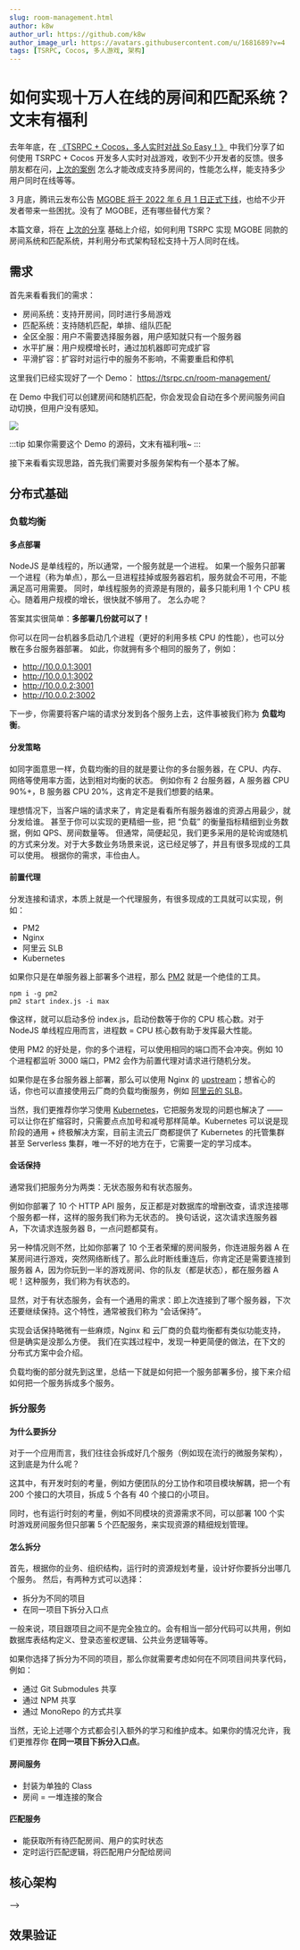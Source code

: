 ```yaml
---
slug: room-management.html
author: k8w
author_url: https://github.com/k8w
author_image_url: https://avatars.githubusercontent.com/u/1681689?v=4
tags: [TSRPC, Cocos, 多人游戏, 架构]
---
```


# 如何实现十万人在线的房间和匹配系统？文末有福利

<!-- - 上期回顾
    - TSRPC 状态同步、帧同步
    - 同步策略
    - 问题：分房间，能撑多少用户 -->

去年年底，在 [《TSRPC + Cocos，多人实时对战 So Easy！》](cocos-mutiplayer.html) 中我们分享了如何使用 TSRPC + Cocos 开发多人实时对战游戏，收到不少开发者的反馈。很多朋友都在问，[上次的案例](https://tsrpc.cn/fight/) 怎么才能改成支持多房间的，性能怎么样，能支持多少用户同时在线等等。

3 月底，腾讯云发布公告 [MGOBE 将于 2022 年 6 月 1 日正式下线](https://cloud.tencent.com/document/product/1038/71494)，也给不少开发者带来一些困扰。没有了 MGOBE，还有哪些替代方案？

本篇文章，将在 [上次的分享](cocos-mutiplayer.html) 基础上介绍，如何利用 TSRPC 实现 MGOBE 同款的房间系统和匹配系统，并利用分布式架构轻松支持十万人同时在线。

## 需求

首先来看看我们的需求：

- 房间系统：支持开房间，同时进行多局游戏
- 匹配系统：支持随机匹配，单排、组队匹配
- 全区全服：用户不需要选择服务器，用户感知就只有一个服务器
- 水平扩展：用户规模增长时，通过加机器即可完成扩容
- 平滑扩容：扩容时对运行中的服务不影响，不需要重启和停机

这里我们已经实现好了一个 Demo：
https://tsrpc.cn/room-management/

在 Demo 中我们可以创建房间和随机匹配，你会发现会自动在多个房间服务间自动切换，但用户没有感知。

![](assets/demo.jpg)

:::tip
如果你需要这个 Demo 的源码，文末有福利哦~
:::

接下来看看实现思路，首先我们需要对多服务架构有一个基本了解。

## 分布式基础

### 负载均衡

#### 多点部署

NodeJS 是单线程的，所以通常，一个服务就是一个进程。
如果一个服务只部署一个进程（称为单点），那么一旦进程挂掉或服务器宕机，服务就会不可用，不能满足高可用需要。
同时，单线程服务的资源是有限的，最多只能利用 1 个 CPU 核心。随着用户规模的增长，很快就不够用了。
怎么办呢？

答案其实很简单：**多部署几份就可以了！**

你可以在同一台机器多启动几个进程（更好的利用多核 CPU 的性能），也可以分散在多台服务器部署。
如此，你就拥有多个相同的服务了，例如：

- http://10.0.0.1:3001
- http://10.0.0.1:3002
- http://10.0.0.2:3001
- http://10.0.0.2:3002

下一步，你需要将客户端的请求分发到各个服务上去，这件事被我们称为 **负载均衡**。

#### 分发策略
如同字面意思一样，负载均衡的目的就是要让你的多台服务器，在 CPU、内存、网络等使用率方面，达到相对均衡的状态。
例如你有 2 台服务器，A 服务器 CPU 90%+，B 服务器 CPU 20%，这肯定不是我们想要的结果。

理想情况下，当客户端的请求来了，肯定是看看所有服务器谁的资源占用最少，就分发给谁。
甚至于你可以实现的更精细一些，把 “负载” 的衡量指标精细到业务数据，例如 QPS、房间数量等。
但通常，简便起见，我们更多采用的是轮询或随机的方式来分发。对于大多数业务场景来说，这已经足够了，并且有很多现成的工具可以使用。
根据你的需求，丰俭由人。

#### 前置代理

分发连接和请求，本质上就是一个代理服务，有很多现成的工具就可以实现，例如：

- PM2
- Nginx
- 阿里云 SLB
- Kubernetes

如果你只是在单服务器上部署多个进程，那么 [PM2](https://pm2.keymetrics.io/) 就是一个绝佳的工具。

```shell
npm i -g pm2
pm2 start index.js -i max
```

像这样，就可以启动多份 index.js，启动份数等于你的 CPU 核心数。对于 NodeJS 单线程应用而言，进程数 = CPU 核心数有助于发挥最大性能。

使用 PM2 的好处是，你的多个进程，可以使用相同的端口而不会冲突。例如 10 个进程都监听 3000 端口，PM2 会作为前置代理对请求进行随机分发。

如果你是在多台服务器上部署，那么可以使用 Nginx 的 [upstream](https://www.nginx.cn/5130.html)；想省心的话，你也可以直接使用云厂商的负载均衡服务，例如 [阿里云的 SLB](https://www.aliyun.com/product/slb)。

当然，我们更推荐你学习使用 [Kubernetes](https://kubernetes.io/zh/docs/concepts/overview/what-is-kubernetes/)，它把服务发现的问题也解决了 —— 可以让你在扩缩容时，只需要点点加号和减号那样简单。Kubernetes 可以说是现阶段的通用 + 终极解决方案，目前主流云厂商都提供了 Kubernetes 的托管集群甚至 Serverless 集群，唯一不好的地方在于，它需要一定的学习成本。

#### 会话保持

通常我们把服务分为两类：无状态服务和有状态服务。

例如你部署了 10 个 HTTP API 服务，反正都是对数据库的增删改查，请求连接哪个服务都一样，这样的服务我们称为无状态的。
换句话说，这次请求连服务器 A，下次请求连服务器 B，一点问题都莫有。

另一种情况则不然，比如你部署了 10 个王者荣耀的房间服务，你连进服务器 A 在某房间进行游戏，突然网络断线了。那么此时断线重连后，你肯定还是需要连接到服务器 A，因为你玩到一半的游戏房间、你的队友（都是状态），都在服务器 A 呢！这种服务，我们称为有状态的。

显然，对于有状态服务，会有一个通用的需求：即上次连接到了哪个服务器，下次还要继续保持。这个特性，通常被我们称为 “会话保持”。

实现会话保持略微有一些麻烦，Nginx 和 云厂商的负载均衡都有类似功能支持，但是确实是没那么方便。
我们在实践过程中，发现一种更简便的做法，在下文的分布式方案中会介绍。

负载均衡的部分就先到这里，总结一下就是如何把一个服务部署多份，接下来介绍如何把一个服务拆成多个服务。

### 拆分服务

#### 为什么要拆分

对于一个应用而言，我们往往会拆成好几个服务（例如现在流行的微服务架构），这到底是为什么呢？

这其中，有开发时刻的考量，例如方便团队的分工协作和项目模块解耦，把一个有 200 个接口的大项目，拆成 5 个各有 40 个接口的小项目。

同时，也有运行时刻的考量，例如不同模块的资源需求不同，可以部署 100 个实时游戏房间服务但只部署 5 个匹配服务，来实现资源的精细规划管理。

#### 怎么拆分

首先，根据你的业务、组织结构，运行时的资源规划考量，设计好你要拆分出哪几个服务。
然后，有两种方式可以选择：

- 拆分为不同的项目
- 在同一项目下拆分入口点

一般来说，项目跟项目之间不是完全独立的。会有相当一部分代码可以共用，例如数据库表结构定义、登录态鉴权逻辑、公共业务逻辑等等。

如果你选择了拆分为不同的项目，那么你就需要考虑如何在不同项目间共享代码，例如：

- 通过 Git Submodules 共享
- 通过 NPM 共享
- 通过 MonoRepo 的方式共享

当然，无论上述哪个方式都会引入额外的学习和维护成本。如果你的情况允许，我们更推荐你 **在同一项目下拆分入口点**。

<!-- 对于无状态服务而言（例如增删改查的 HTTP API），有时候拆分服务，通常仅仅是为了方便团队的分工协作和项目模块解耦，比如现在流行的微服务架构。
但对于运行时和水平扩展来说，其实没所谓。因为反正可以通过加机器来无脑扩展，那么 1 个服务跑 200 个接口和 10 个服务各跑 20 个接口其实并没有啥区别。

所以无状态服务的拆分，有时更多取决于你的业务和组织架构。
有状态服务则不然。 -->


<!-- - 为什么要拆分服务？
- 如何拆分服务？（在同一项目下，按部署拆分，按性能瓶颈拆分）
- 拆分后的目录结构
    - 运行
    - 配置 -->

#### 房间服务
- 封装为单独的 Class
- 房间 = 一堆连接的聚合

#### 匹配服务
- 能获取所有待匹配房间、用户的实时状态
- 定时运行匹配逻辑，将匹配用户分配给房间

## 核心架构
<!-- - 非标准答案，前沿方案
    - 一组服务：MatchServer : RoomServer = 1 : N
    - 部署多组服务，MatchServers 为无状态服务 --> -->

## 效果验证
<!-- - 效果验证
    - 开房间
    - 随机匹配
        - 单人
        - 组队匹配
    - 水平扩展
    - 平滑扩容 -->

